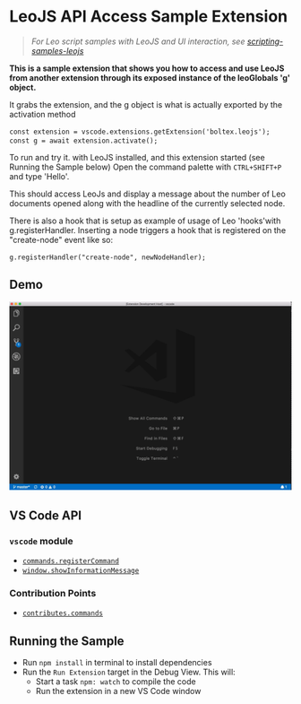 # LeoJS API Access Sample Extension

> _For Leo script samples with LeoJS and UI interaction, see [scripting-samples-leojs](https://github.com/boltex/scripting-samples-leojs)_

**This is a sample extension that shows you how to access and use LeoJS from another extension through its exposed instance of the leoGlobals 'g' object.**

It grabs the extension, and the g object is what is actually exported by the activation method

```
const extension = vscode.extensions.getExtension('boltex.leojs');
const g = await extension.activate();
```

To run and try it. with LeoJS installed, and this extension started (see Running the Sample below) Open the command palette with `CTRL+SHIFT+P` and type 'Hello'.

This should access LeoJs and display a message about the number of Leo documents opened along with the headline of the currently selected node.

There is also a hook that is setup as example of usage of Leo 'hooks'with g.registerHandler. Inserting a node triggers a hook that is registered on the "create-node" event like so:

```
g.registerHandler("create-node", newNodeHandler);
```

## Demo

![demo](demo.gif)

## VS Code API

### `vscode` module

- [`commands.registerCommand`](https://code.visualstudio.com/api/references/vscode-api#commands.registerCommand)
- [`window.showInformationMessage`](https://code.visualstudio.com/api/references/vscode-api#window.showInformationMessage)

### Contribution Points

- [`contributes.commands`](https://code.visualstudio.com/api/references/contribution-points#contributes.commands)

## Running the Sample

- Run `npm install` in terminal to install dependencies
- Run the `Run Extension` target in the Debug View. This will:
  - Start a task `npm: watch` to compile the code
  - Run the extension in a new VS Code window
